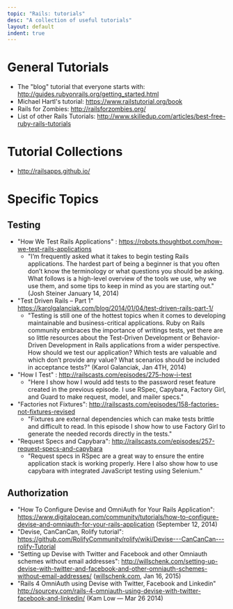 ```yaml
---
topic: "Rails: tutorials"
desc: "A collection of useful tutorials"
layout: default
indent: true
---
```


# General Tutorials

* The "blog" tutorial that everyone starts with: <http://guides.rubyonrails.org/getting_started.html>
* Michael Hartl's tutorial: <https://www.railstutorial.org/book>
* Rails for Zombies: <http://railsforzombies.org/>
* List of other Rails Tutorials: <http://www.skilledup.com/articles/best-free-ruby-rails-tutorials>

# Tutorial Collections

* <http://railsapps.github.io/>


# Specific Topics

## Testing

* "How We Test Rails Applications" : <https://robots.thoughtbot.com/how-we-test-rails-applications> 
    * "I’m frequently asked what it takes to begin testing Rails applications. The hardest part of being a beginner is that you often don’t know the terminology or what questions you should be asking. What follows is a high-level overview of the tools we use, why we use them, and some tips to keep in mind as you are starting out." (Josh Steiner  January 14, 2014)
* "Test Driven Rails – Part 1" <https://karolgalanciak.com/blog/2014/01/04/test-driven-rails-part-1/>
    * "Testing is still one of the hottest topics when it comes to developing maintainable and business-critical applications. Ruby on Rails community embraces the importance of writings tests, yet there are so little resources about the Test-Driven Development or Behavior-Driven Development in Rails applications from a wider perspective. How should we test our application? Which tests are valuable and which don’t provide any value? What scenarios should be included in acceptance tests?" (Karol Galanciak, Jan 4TH, 2014)
* "How I Test" : <http://railscasts.com/episodes/275-how-i-test>
    * "Here I show how I would add tests to the password reset feature created in the previous episode. I use RSpec, Capybara, Factory Girl, and Guard to make request, model, and mailer specs."
* "Factories not Fixtures": <http://railscasts.com/episodes/158-factories-not-fixtures-revised>
    * "Fixtures are external dependencies which can make tests brittle and difficult to read. In this episode I show how to use Factory Girl to generate the needed records directly in the tests." 
* "Request Specs and Capybara": <http://railscasts.com/episodes/257-request-specs-and-capybara>
    * "Request specs in RSpec are a great way to ensure the entire application stack is working properly. Here I also show how to use capybara with integrated JavaScript testing using Selenium."

## Authorization

* "How To Configure Devise and OmniAuth for Your Rails Application": <https://www.digitalocean.com/community/tutorials/how-to-configure-devise-and-omniauth-for-your-rails-application> (September 12, 2014)
* "Devise, CanCanCan, Rolify tutorial": <https://github.com/RolifyCommunity/rolify/wiki/Devise---CanCanCan---rolify-Tutorial>
* "Setting up Devise with Twitter and Facebook and other Omniauth schemes without email addresses": <http://willschenk.com/setting-up-devise-with-twitter-and-facebook-and-other-omniauth-schemes-without-email-addresses/> ([willschenk.com](http://willschenk.com), Jan 16, 2015)
* "Rails 4 OmniAuth using Devise with Twitter, Facebook and Linkedin" <http://sourcey.com/rails-4-omniauth-using-devise-with-twitter-facebook-and-linkedin/> (Kam Low — Mar 26 2014)

